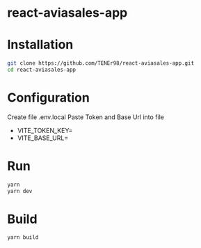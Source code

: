 # react-aviasales-app

# Installation

```sh
git clone https://github.com/TENEr98/react-aviasales-app.git
cd react-aviasales-app
```

# Configuration

Create file .env.local Paste Token and Base Url into file

- VITE_TOKEN_KEY=
- VITE_BASE_URL=

# Run

```sh
yarn
yarn dev
```

# Build

```sh
yarn build
```
